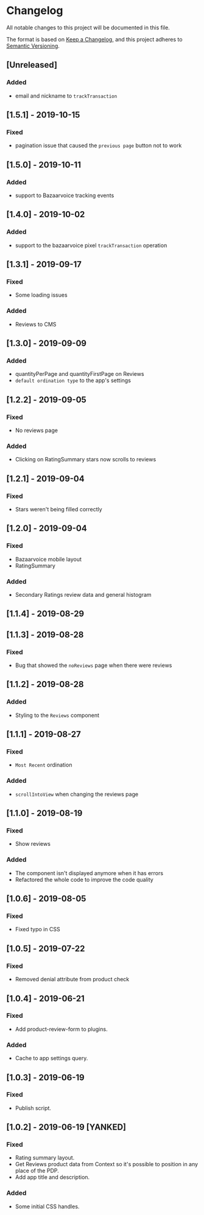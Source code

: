 # Changelog

All notable changes to this project will be documented in this file.

The format is based on [Keep a Changelog](https://keepachangelog.com/en/1.0.0/),
and this project adheres to [Semantic Versioning](https://semver.org/spec/v2.0.0.html).

## [Unreleased]
### Added
- email and nickname to `trackTransaction`

## [1.5.1] - 2019-10-15
### Fixed
- pagination issue that caused the `previous page` button not to work

## [1.5.0] - 2019-10-11
### Added
- support to Bazaarvoice tracking events

## [1.4.0] - 2019-10-02
### Added
- support to the bazaarvoice pixel `trackTransaction` operation

## [1.3.1] - 2019-09-17
### Fixed
- Some loading issues

### Added
- Reviews to CMS

## [1.3.0] - 2019-09-09
### Added
- quantityPerPage and quantityFirstPage on Reviews
- `default ordination type` to the app's settings

## [1.2.2] - 2019-09-05
### Fixed
- No reviews page

### Added
- Clicking on RatingSummary stars now scrolls to reviews

## [1.2.1] - 2019-09-04
### Fixed
- Stars weren't being filled correctly

## [1.2.0] - 2019-09-04
### Fixed
- Bazaarvoice mobile layout
- RatingSummary

### Added
- Secondary Ratings review data and general histogram

## [1.1.4] - 2019-08-29

## [1.1.3] - 2019-08-28
### Fixed
- Bug that showed the `noReviews` page when there were reviews

## [1.1.2] - 2019-08-28
### Added
- Styling to the `Reviews` component

## [1.1.1] - 2019-08-27
### Fixed
- `Most Recent` ordination

### Added
- `scrollIntoView` when changing the reviews page

## [1.1.0] - 2019-08-19
### Fixed
- Show reviews

### Added
- The component isn't displayed anymore when it has errors
- Refactored the whole code to improve the code quality

## [1.0.6] - 2019-08-05
### Fixed
- Fixed typo in CSS

## [1.0.5] - 2019-07-22
### Fixed
- Removed denial attribute from product check

## [1.0.4] - 2019-06-21
### Fixed
- Add product-review-form to plugins.

### Added
- Cache to app settings query.

## [1.0.3] - 2019-06-19
### Fixed
- Publish script.

## [1.0.2] - 2019-06-19 [YANKED]
### Fixed
- Rating summary layout.
- Get Reviews product data from Context so it's possible to position in any place of the PDP.
- Add app title and description.

### Added
- Some initial CSS handles.

